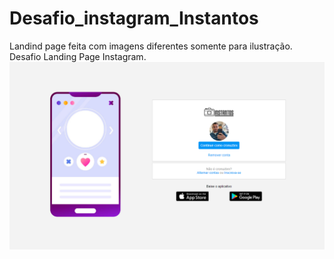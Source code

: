 # Desafio_instagram_Instantos


Landind page feita com imagens diferentes somente para ilustração.
Desafio Landing Page Instagram. 
![instantos](https://github.com/Cronuzgamer/Desafio_instagram_Instantos/blob/master/tela1.png)
